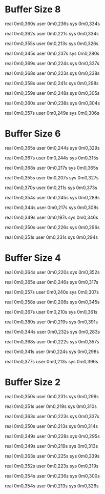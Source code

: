 # Buffer Size 8

real	0m0,360s
user	0m0,236s
sys	0m0,334s

real	0m0,362s
user	0m0,221s
sys	0m0,334s

real	0m0,355s
user	0m0,213s
sys	0m0,326s

real	0m0,345s
user	0m0,237s
sys	0m0,280s

real	0m0,369s
user	0m0,224s
sys	0m0,337s

real	0m0,368s
user	0m0,223s
sys	0m0,338s

real	0m0,358s
user	0m0,241s
sys	0m0,298s

real	0m0,359s
user	0m0,248s
sys	0m0,305s

real	0m0,360s
user	0m0,238s
sys	0m0,304s

real	0m0,357s
user	0m0,249s
sys	0m0,306s

# Buffer Size 6

real	0m0,365s
user	0m0,244s
sys	0m0,329s

real	0m0,367s
user	0m0,244s
sys	0m0,315s

real	0m0,368s
user	0m0,217s
sys	0m0,365s

real	0m0,355s
user	0m0,207s
sys	0m0,327s

real	0m0,370s
user	0m0,211s
sys	0m0,373s

real	0m0,354s
user	0m0,245s
sys	0m0,289s

real	0m0,344s
user	0m0,217s
sys	0m0,308s

real	0m0,349s
user	0m0,197s
sys	0m0,346s

real	0m0,350s
user	0m0,226s
sys	0m0,296s

real	0m0,351s
user	0m0,231s
sys	0m0,294s

# Buffer Size 4

real	0m0,364s
user	0m0,220s
sys	0m0,352s

real	0m0,365s
user	0m0,246s
sys	0m0,317s

real	0m0,357s
user	0m0,240s
sys	0m0,307s

real	0m0,358s
user	0m0,208s
sys	0m0,345s

real	0m0,367s
user	0m0,210s
sys	0m0,361s

real	0m0,380s
user	0m0,219s
sys	0m0,391s

real	0m0,344s
user	0m0,232s
sys	0m0,283s

real	0m0,368s
user	0m0,222s
sys	0m0,357s

real	0m0,341s
user	0m0,224s
sys	0m0,298s

real	0m0,377s
user	0m0,213s
sys	0m0,396s

# Buffer Size 2

real	0m0,350s
user	0m0,231s
sys	0m0,299s

real	0m0,351s
user	0m0,219s
sys	0m0,310s

real	0m0,363s
user	0m0,223s
sys	0m0,337s

real	0m0,350s
user	0m0,213s
sys	0m0,314s

real	0m0,349s
user	0m0,228s
sys	0m0,295s

real	0m0,349s
user	0m0,219s
sys	0m0,313s

real	0m0,363s
user	0m0,225s
sys	0m0,339s

real	0m0,352s
user	0m0,223s
sys	0m0,319s

real	0m0,354s
user	0m0,236s
sys	0m0,300s

real	0m0,354s
user	0m0,213s
sys	0m0,326s
